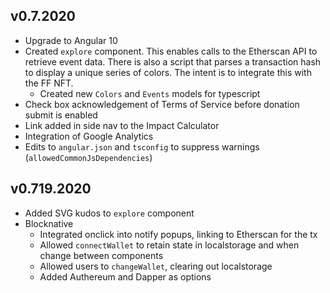 ## v0.7.2020

* Upgrade to Angular 10
* Created `explore` component. This enables calls to the Etherscan API to retrieve event data. There is also a script that parses a transaction hash to display a unique series of colors. The intent is to integrate this with the FF NFT.
    * Created new `Colors` and `Events` models for typescript
* Check box acknowledgement of Terms of Service before donation submit is enabled
* Link added in side nav to the Impact Calculator
* Integration of Google Analytics
* Edits to `angular.json` and `tsconfig` to suppress warnings (`allowedCommonJsDependencies`)

## v0.719.2020

* Added SVG kudos to `explore` component
* Blocknative
    * Integrated onclick into notify popups, linking to Etherscan for the tx
    * Allowed `connectWallet` to retain state in localstorage and when change between components
    * Allowed users to `changeWallet`, clearing out localstorage
    * Added Authereum and Dapper as options